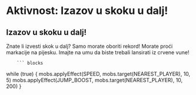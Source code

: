 # Aktivnost: Izazov u skoku u dalj!

## Izazov u skoku u dalj!

Znate li izvesti skok u dalj? Samo morate oboriti rekord! Morate proći markacije na pijesku. Imajte na umu da biste trebali lansirati iz crvene vune!

````
    ``` blocks
````

while (true) {
mobs.applyEffect(SPEED, mobs.target(NEAREST_PLAYER), 10, 5)
mobs.applyEffect(JUMP_BOOST, mobs.target(NEAREST_PLAYER), 10, 200)
}

```
```